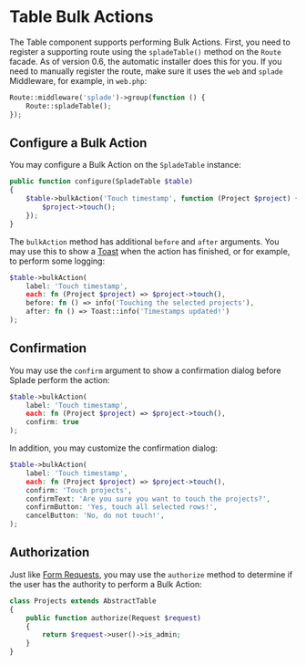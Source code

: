 # Table Bulk Actions

The Table component supports performing Bulk Actions. First, you need to register a supporting route using the `spladeTable()` method on the `Route` facade. As of version 0.6, the automatic installer does this for you. If you need to manually register the route, make sure it uses the `web` and `splade` Middleware, for example, in `web.php`:

```php
Route::middleware('splade')->group(function () {
    Route::spladeTable();
});
```

## Configure a Bulk Action

You may configure a Bulk Action on the `SpladeTable` instance:

```php
public function configure(SpladeTable $table)
{
    $table->bulkAction('Touch timestamp', function (Project $project) {
        $project->touch();
    });
}
```

The `bulkAction` method has additional `before` and `after` arguments. You may use this to show a [Toast](/toasts.md) when the action has finished, or for example, to perform some logging:

```php
$table->bulkAction(
    label: 'Touch timestamp',
    each: fn (Project $project) => $project->touch(),
    before: fn () => info('Touching the selected projects'),
    after: fn () => Toast::info('Timestamps updated!')
);
```

## Confirmation

You may use the `confirm` argument to show a confirmation dialog before Splade perform the action:

```php
$table->bulkAction(
    label: 'Touch timestamp',
    each: fn (Project $project) => $project->touch(),
    confirm: true
);
```

In addition, you may customize the confirmation dialog:

```php
$table->bulkAction(
    label: 'Touch timestamp',
    each: fn (Project $project) => $project->touch(),
    confirm: 'Touch projects',
    confirmText: 'Are you sure you want to touch the projects?',
    confirmButton: 'Yes, touch all selected rows!',
    cancelButton: 'No, do not touch!',
);
```

## Authorization

Just like [Form Requests](https://laravel.com/docs/9.x/validation#authorizing-form-requests), you may use the `authorize` method to determine if the user has the authority to perform a Bulk Action:

```php
class Projects extends AbstractTable
{
    public function authorize(Request $request)
    {
        return $request->user()->is_admin;
    }
}
```